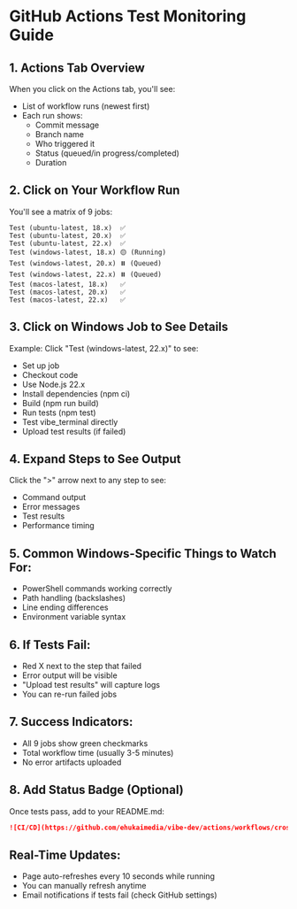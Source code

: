 # GitHub Actions Test Monitoring Guide

## 1. Actions Tab Overview
When you click on the Actions tab, you'll see:
- List of workflow runs (newest first)
- Each run shows:
  - Commit message
  - Branch name
  - Who triggered it
  - Status (queued/in progress/completed)
  - Duration

## 2. Click on Your Workflow Run
You'll see a matrix of 9 jobs:
```
Test (ubuntu-latest, 18.x)  ✅
Test (ubuntu-latest, 20.x)  ✅
Test (ubuntu-latest, 22.x)  ✅
Test (windows-latest, 18.x) 🟡 (Running)
Test (windows-latest, 20.x) ⏸️ (Queued)
Test (windows-latest, 22.x) ⏸️ (Queued)
Test (macos-latest, 18.x)   ✅
Test (macos-latest, 20.x)   ✅
Test (macos-latest, 22.x)   ✅
```

## 3. Click on Windows Job to See Details
Example: Click "Test (windows-latest, 22.x)" to see:
- Set up job
- Checkout code
- Use Node.js 22.x
- Install dependencies (npm ci)
- Build (npm run build)
- Run tests (npm test)
- Test vibe_terminal directly
- Upload test results (if failed)

## 4. Expand Steps to See Output
Click the ">" arrow next to any step to see:
- Command output
- Error messages
- Test results
- Performance timing

## 5. Common Windows-Specific Things to Watch For:
- PowerShell commands working correctly
- Path handling (backslashes)
- Line ending differences
- Environment variable syntax

## 6. If Tests Fail:
- Red X next to the step that failed
- Error output will be visible
- "Upload test results" will capture logs
- You can re-run failed jobs

## 7. Success Indicators:
- All 9 jobs show green checkmarks
- Total workflow time (usually 3-5 minutes)
- No error artifacts uploaded

## 8. Add Status Badge (Optional)
Once tests pass, add to your README.md:
```markdown
![CI/CD](https://github.com/ehukaimedia/vibe-dev/actions/workflows/cross-platform-test.yml/badge.svg)
```

## Real-Time Updates:
- Page auto-refreshes every 10 seconds while running
- You can manually refresh anytime
- Email notifications if tests fail (check GitHub settings)
